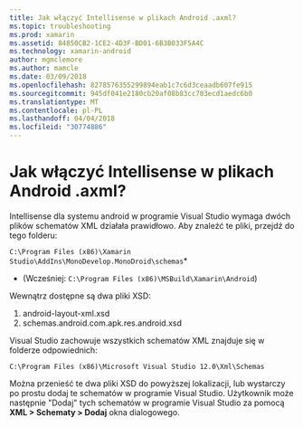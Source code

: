 ```yaml
---
title: Jak włączyć Intellisense w plikach Android .axml?
ms.topic: troubleshooting
ms.prod: xamarin
ms.assetid: 84850CB2-1CE2-4D3F-BD01-6B3B033F5A4C
ms.technology: xamarin-android
author: mgmclemore
ms.author: mamcle
ms.date: 03/09/2018
ms.openlocfilehash: 8278576355299894eab1c7c6d3ceaadb607fe915
ms.sourcegitcommit: 945df041e2180cb20af08b83cc703ecd1aedc6b0
ms.translationtype: MT
ms.contentlocale: pl-PL
ms.lasthandoff: 04/04/2018
ms.locfileid: "30774886"
---
```

# <a name="how-do-i-enable-intellisense-in-android-axml-files"></a>Jak włączyć Intellisense w plikach Android .axml?

Intellisense dla systemu android w programie Visual Studio wymaga dwóch plików schematów XML działała prawidłowo. Aby znaleźć te pliki, przejdź do tego folderu:

`C:\Program Files (x86)\Xamarin Studio\AddIns\MonoDevelop.MonoDroid\schemas`*

* (Wcześniej: `C:\Program Files (x86)\MSBuild\Xamarin\Android`)

Wewnątrz dostępne są dwa pliki XSD:

1. android-layout-xml.xsd
2. schemas.android.com.apk.res.android.xsd

Visual Studio zachowuje wszystkich schematów XML znajduje się w folderze odpowiednich:

`C:\Program Files (x86)\Microsoft Visual Studio 12.0\Xml\Schemas`

Można przenieść te dwa pliki XSD do powyższej lokalizacji, lub wystarczy po prostu dodaj te schematów w programie Visual Studio. Użytkownik może następnie "Dodaj" tych schematów w programie Visual Studio za pomocą **XML > Schematy > Dodaj** okna dialogowego.






